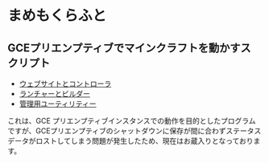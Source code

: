 # まめもくらふと

## GCEプリエンプティブでマインクラフトを動かすスクリプト

* [ウェブサイトとコントローラ](mcweb/)
* [ランチャーとビルダー](mamemocraft/)
* [管理用ユーティリティー](bin/)

これは、GCE プリエンプティブインスタンスでの動作を目的としたプログラムですが、GCEプリエンプティブのシャットダウンに保存が間に合わずステータスデータがロストしてしまう問題が発生したため、現在はお蔵入りとなっております。
